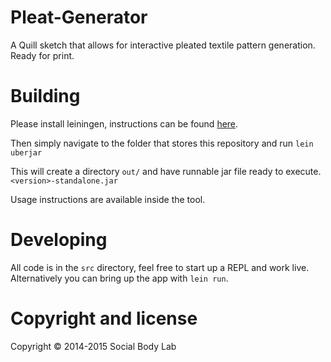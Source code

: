 # Pleat-Generator
A Quill sketch that allows for interactive pleated textile pattern generation. Ready for print.

# Building
Please install leiningen, instructions can be found [here](http://leiningen.org/).

Then simply navigate to the folder that stores this repository and run `lein uberjar`

This will create a directory `out/` and have runnable jar file ready to execute. `<version>-standalone.jar`

Usage instructions are available inside the tool.

# Developing

All code is in the `src` directory, feel free to start up a REPL and work live. Alternatively you can bring up the app with `lein run`.

# Copyright and license

Copyright © 2014-2015 Social Body Lab